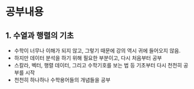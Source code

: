 # 공부내용


## 1. 수열과 행렬의 기초
 - 수학이 너무나 이해가 되지 않고, 그렇기 때문에 강의 역시 귀에 들어오지 않음.
 - 하지만 데이터 분석을 하기 위해 필요한 부분이고, 다시 처음부터 공부
 - 스칼라, 벡터, 행렬 데이터, 그리고 수학기호를 보는 법 등 기초부터 다시 천천히 공부를 시작
 - 천천히 하나하나 수학용어들의 개념들을 공부
